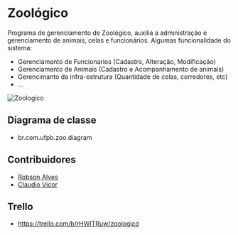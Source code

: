 # Zoológico

Programa de gerenciamento de Zoológico, auxilia a administração e gerenciamento de animais, celas e funcionários. Algumas funcionalidade do sistema:
* Gerenciamento de Funcionarios (Cadastro, Alteração, Modificação)
* Gerenciamento de Animais (Cadastro e Acompanhamento de animais)
* Gerencimanto da infra-estrutura (Quantidade de celas, corredores, etc)
* ...


![Zoologico](http://travelforever.com.br/wp-content/uploads/2013/03/Zoologico_Curitiba_06_girafa.jpg)

## Diagrama de classe
* br.com.ufpb.zoo.diagram

## Contribuidores

* [Robson Alves](https://github.com/robsonalvz)
* [Claudio Vicor](https://github.com/ClaudioVic)

## Trello
* https://trello.com/b/rHWITRuw/zoologico
